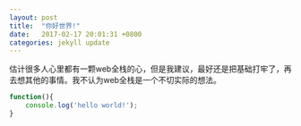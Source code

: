 ```yaml
---
layout: post
title:  "你好世界!"
date:   2017-02-17 20:01:31 +0800
categories: jekyll update
---
```

估计很多人心里都有一颗web全栈的心，但是我建议，最好还是把基础打牢了，再去想其他的事情。我不认为web全栈是一个不切实际的想法。

```js
function(){
    console.log('hello world!');
}
```